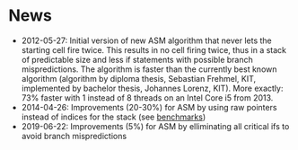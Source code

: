 # News

* 2012-05-27: Initial version of new ASM algorithm that never lets the
  starting cell fire twice. This results in no cell firing twice, thus in a
  stack of predictable size and less if statements with possible branch
  mispredictions. The algorithm is faster than the currently best known
  algorithm (algorithm by diploma thesis, Sebastian Frehmel, KIT,
  implemented by bachelor thesis, Johannes Lorenz, KIT). More exactly:
  73% faster with 1 instead of 8 threads on an Intel Core i5 from 2013.
* 2014-04-26: Improvements (20-30%) for ASM by using raw pointers instead of
  indices for the stack (see [benchmarks](BENCHMARKS.md))
* 2019-06-22: Improvements (5%) for ASM by elliminating all critical ifs to
  avoid branch mispredictions

